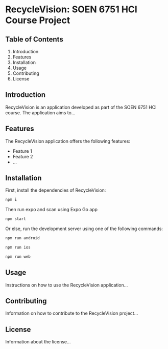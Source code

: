 # RecycleVision: SOEN 6751 HCI Course Project

## Table of Contents

1. Introduction
2. Features
3. Installation
4. Usage
5. Contributing
6. License

## Introduction

RecycleVision is an application developed as part of the SOEN 6751 HCI course. The application aims to...

## Features

The RecycleVision application offers the following features:

- Feature 1
- Feature 2
- ...

## Installation

First, install the dependencies of RecycleVision:

```bash
npm i
```

Then run expo and scan using Expo Go app

```bash
npm start
```

Or else, run the development server using one of the following commands:

```bash
npm run android
```

```bash
npm run ios
```

```bash
npm run web
```

## Usage

Instructions on how to use the RecycleVision application...

## Contributing

Information on how to contribute to the RecycleVision project...

## License

Information about the license...
